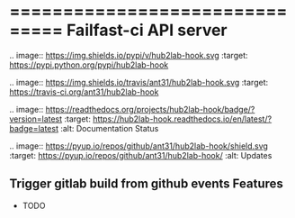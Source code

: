 ===============================
Failfast-ci API server
===============================


.. image:: https://img.shields.io/pypi/v/hub2lab-hook.svg
        :target: https://pypi.python.org/pypi/hub2lab-hook

.. image:: https://img.shields.io/travis/ant31/hub2lab-hook.svg
        :target: https://travis-ci.org/ant31/hub2lab-hook

.. image:: https://readthedocs.org/projects/hub2lab-hook/badge/?version=latest
        :target: https://hub2lab-hook.readthedocs.io/en/latest/?badge=latest
        :alt: Documentation Status

.. image:: https://pyup.io/repos/github/ant31/hub2lab-hook/shield.svg
     :target: https://pyup.io/repos/github/ant31/hub2lab-hook/
     :alt: Updates


Trigger gitlab build from github events
Features
--------

* TODO
